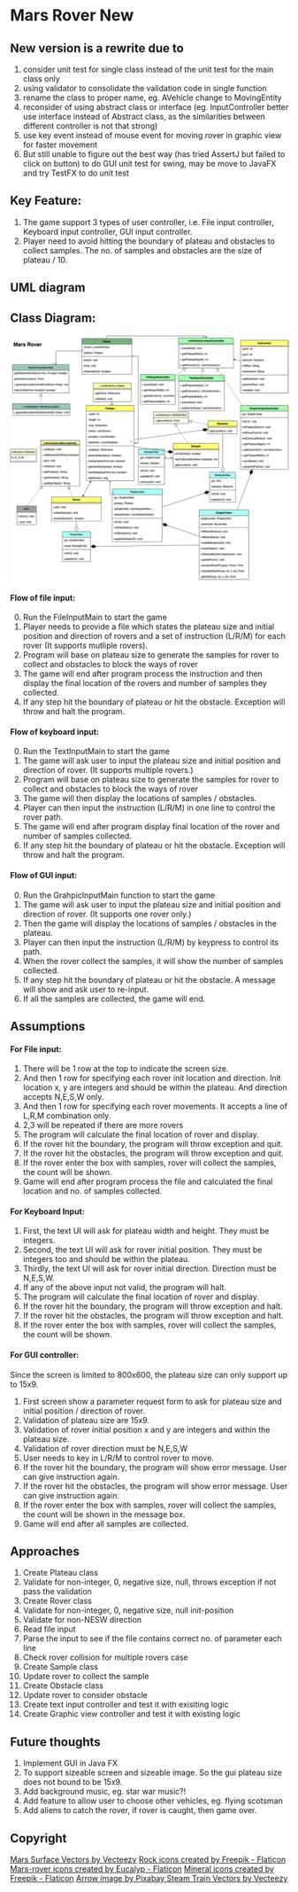 # Mars Rover New
## New version is a rewrite due to
1. consider unit test for single class instead of the unit test for the main class only
2. using validator to consolidate the validation code in single function
3. rename the class to proper name, eg. AVehicle change to MovingEntity
4. reconsider of using abstract class or interface (eg. InputController better use interface instead of Abstract class, as the similarities between different controller is not that strong)
5. use key event instead of mouse event for moving rover in graphic view for faster movement
6. But still unable to figure out the best way (has tried AssertJ but failed to click on button) to do GUI unit test for swing, may be move to JavaFX and try TestFX to do unit test

## Key Feature:
1. The game support 3 types of user controller, i.e.
   File input controller, Keyboard input controller, GUI input controller.
2. Player need to avoid hitting the boundary of plateau and obstacles to collect samples. The no. of samples and obstacles are the size of plateau / 10.

## UML diagram
## Class Diagram:
![class diagram](mars-rover-new.drawio.png)

#### Flow of file input:
0. Run the FileInputMain to start the game
1. Player needs to provide a file which states the plateau size and initial position and direction of rovers and a set of instruction (L/R/M) for each rover (It supports mutliple rovers).
2. Program will base on plateau size to generate the samples for rover to collect and obstacles to block the ways of rover
3. The game will end after program process the instruction and then display the final location of the rovers and number of samples they collected.
4. If any step hit the boundary of plateau or hit the obstacle. Exception will throw and halt the program.

#### Flow of keyboard input:
0. Run the TextInputMain to start the game
1. The game will ask user to input the plateau size and initial position and direction of rover. (It supports multiple rovers.)
2. Program will base on plateau size to generate the samples for rover to collect and obstacles to block the ways of rover
3. The game will then display the locations of samples / obstacles.
4. Player can then input the instruction (L/R/M) in one line to control the rover path.
5. The game will end after program display final location of the rover and number of samples collected.
6. If any step hit the boundary of plateau or hit the obstacle. Exception will throw and halt the program.

#### Flow of GUI input:
0. Run the GrahpicInputMain function to start the game
1. The game will ask user to input the plateau size and initial position and direction of rover. (It supports one rover only.)
2. Then the game will display the locations of samples / obstacles in the plateau.
3. Player can then input the instruction (L/R/M) by keypress to control its path.
4. When the rover collect the samples, it will show the number of samples collected.
5. If any step hit the boundary of plateau or hit the obstacle. A message will show and ask user to re-input.
6. If all the samples are collected, the game will end.

## Assumptions
#### For File input:
1. There will be 1 row at the top to indicate the screen size.
2. And then 1 row for specifying each rover init location and direction.
   Init location x, y are integers and should be within the plateau. And direction accepts N,E,S,W only.
3. And then 1 row for specifying each rover movements. It accepts a line of L,R,M combination only.
4. 2,3 will be repeated if there are more rovers
5. The program will calculate the final location of rover and display.
6. If the rover hit the boundary, the program will throw exception and quit.
7. If the rover hit the obstacles, the program will throw exception and quit.
8. If the rover enter the box with samples, rover will collect the samples, the count will be shown.
9. Game will end after program process the file and calculated the final location and no. of samples collected.

#### For Keyboard Input:
1. First, the text UI will ask for plateau width and height. They must be integers.
2. Second, the text UI will ask for rover initial position. They must be integers too and should be within the plateau.
3. Thirdly, the text UI will ask for rover initial direction. Direction must be N,E,S,W.
4. If any of the above input not valid, the program will halt.
5. The program will calculate the final location of rover and display.
6. If the rover hit the boundary, the program will throw exception and halt.
7. If the rover hit the obstacles, the program will throw exception and halt.
8. If the rover enter the box with samples, rover will collect the samples, the count will be shown.

#### For GUI controller:
Since the screen is limited to 800x600, the plateau size can only support up to 15x9.
1. First screen show a parameter request form to ask for plateau size and initial position / direction of rover.
2. Validation of plateau size are 15x9.
3. Validation of rover initial position x and y are integers and within the plateau size.
4. Validation of rover direction must be N,E,S,W
5. User needs to key in L/R/M to control rover to move.
6. If the rover hit the boundary, the program will show error message. User can give instruction again.
7. If the rover hit the obstacles, the program will show error message. User can give instruction again.
8. If the rover enter the box with samples, rover will collect the samples, the count will be shown in the message box.
9. Game will end after all samples are collected.

## Approaches
1. Create Plateau class
2. Validate for non-integer, 0, negative size, null, throws exception if not pass the validation
3. Create Rover class
4. Validate for non-integer, 0, negative size, null init-position
5. Validate for non-NESW direction
6. Read file input
7. Parse the input to see if the file contains correct no. of parameter each line
8. Check rover collision for multiple rovers case
9. Create Sample class
10. Update rover to collect the sample
11. Create Obstacle class 
12. Update rover to consider obstacle 
13. Create text input controller and test it with exisiting logic
14. Create Graphic view controller and test it with existing logic

## Future thoughts
1. Implement GUI in Java FX
2. To support sizeable screen and sizeable image. So the gui plateau size does not bound to be 15x9.
3. Add background music, eg. star war music?!
4. Add feature to allow user to choose other vehicles, eg. flying scotsman
5. Add aliens to catch the rover, if rover is caught, then game over.

## Copyright
<a href="https://www.vecteezy.com/free-vector/mars-surface">Mars Surface Vectors by Vecteezy</a>
<a href="https://www.flaticon.com/free-icons/rock" title="rock icons">Rock icons created by Freepik - Flaticon</a>
<a href="https://www.flaticon.com/free-icons/mars-rover" title="mars-rover icons">Mars-rover icons created by Eucalyp - Flaticon</a>
<a href="https://www.flaticon.com/free-icons/mineral" title="mineral icons">Mineral icons created by Freepik - Flaticon</a>
<a href="https://pixabay.com/vectors/arrow-go-icon-icons-matt-next-1294468/">Arrow image by Pixabay </a>
<a href="https://www.vecteezy.com/free-vector/steam-train">Steam Train Vectors by Vecteezy</a>
